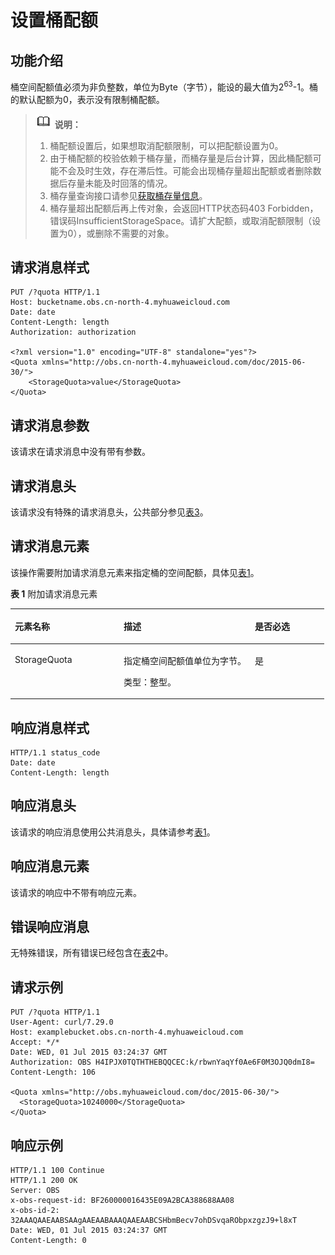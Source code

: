 # 设置桶配额<a name="obs_04_0052"></a>

## 功能介绍<a name="section5584184924715"></a>

桶空间配额值必须为非负整数，单位为Byte（字节），能设的最大值为2<sup>63</sup>-1。桶的默认配额为0，表示没有限制桶配额。

>![](public_sys-resources/icon-note.gif) **说明：**   
>1.  桶配额设置后，如果想取消配额限制，可以把配额设置为0。  
>2.  由于桶配额的校验依赖于桶存量，而桶存量是后台计算，因此桶配额可能不会及时生效，存在滞后性。可能会出现桶存量超出配额或者删除数据后存量未能及时回落的情况。  
>3.  桶存量查询接口请参见[获取桶存量信息](获取桶存量信息.md)。  
>4.  桶存量超出配额后再上传对象，会返回HTTP状态码403 Forbidden，错误码InsufficientStorageSpace。请扩大配额，或取消配额限制（设置为0），或删除不需要的对象。  

## 请求消息样式<a name="section17724952"></a>

```
PUT /?quota HTTP/1.1 
Host: bucketname.obs.cn-north-4.myhuaweicloud.com 
Date: date
Content-Length: length
Authorization: authorization

<?xml version="1.0" encoding="UTF-8" standalone="yes"?> 
<Quota xmlns="http://obs.cn-north-4.myhuaweicloud.com/doc/2015-06-30/"> 
    <StorageQuota>value</StorageQuota> 
</Quota>
```

## 请求消息参数<a name="section25306841"></a>

该请求在请求消息中没有带有参数。

## 请求消息头<a name="section26434985"></a>

该请求没有特殊的请求消息头，公共部分参见[表3](构造请求.md#table25197309)。

## 请求消息元素<a name="section36588280"></a>

该操作需要附加请求消息元素来指定桶的空间配额，具体见[表1](#table32716508105325)。

**表 1**  附加请求消息元素

<a name="table32716508105325"></a>
<table><thead align="left"><tr id="row45688556"><th class="cellrowborder" valign="top" width="34.69%" id="mcps1.2.4.1.1"><p id="p9785517"><a name="p9785517"></a><a name="p9785517"></a><strong id="b20960792"><a name="b20960792"></a><a name="b20960792"></a>元素名称</strong></p>
</th>
<th class="cellrowborder" valign="top" width="41.839999999999996%" id="mcps1.2.4.1.2"><p id="p20102617"><a name="p20102617"></a><a name="p20102617"></a><strong id="b46705833"><a name="b46705833"></a><a name="b46705833"></a>描述</strong></p>
</th>
<th class="cellrowborder" valign="top" width="23.47%" id="mcps1.2.4.1.3"><p id="p25076148"><a name="p25076148"></a><a name="p25076148"></a><strong id="b24358745"><a name="b24358745"></a><a name="b24358745"></a>是否必选</strong></p>
</th>
</tr>
</thead>
<tbody><tr id="row26901352"><td class="cellrowborder" valign="top" width="34.69%" headers="mcps1.2.4.1.1 "><p id="p31525899"><a name="p31525899"></a><a name="p31525899"></a>StorageQuota</p>
</td>
<td class="cellrowborder" valign="top" width="41.839999999999996%" headers="mcps1.2.4.1.2 "><p id="p3461035"><a name="p3461035"></a><a name="p3461035"></a>指定桶空间配额值单位为字节。</p>
<p id="p31149317"><a name="p31149317"></a><a name="p31149317"></a>类型：整型。</p>
</td>
<td class="cellrowborder" valign="top" width="23.47%" headers="mcps1.2.4.1.3 "><p id="p40066730"><a name="p40066730"></a><a name="p40066730"></a>是</p>
</td>
</tr>
</tbody>
</table>

## 响应消息样式<a name="section60859072"></a>

```
HTTP/1.1 status_code
Date: date
Content-Length: length
```

## 响应消息头<a name="section10860736"></a>

该请求的响应消息使用公共消息头，具体请参考[表1](返回结果.md#d0e686)。

## 响应消息元素<a name="section30637762"></a>

该请求的响应中不带有响应元素。

## 错误响应消息<a name="section7304408"></a>

无特殊错误，所有错误已经包含在[表2](错误码.md#d0e843)中。

## 请求示例<a name="section14482163815396"></a>

```
PUT /?quota HTTP/1.1
User-Agent: curl/7.29.0
Host: examplebucket.obs.cn-north-4.myhuaweicloud.com
Accept: */*
Date: WED, 01 Jul 2015 03:24:37 GMT
Authorization: OBS H4IPJX0TQTHTHEBQQCEC:k/rbwnYaqYf0Ae6F0M3OJQ0dmI8=
Content-Length: 106

<Quota xmlns="http://obs.myhuaweicloud.com/doc/2015-06-30/">
  <StorageQuota>10240000</StorageQuota>
</Quota>
```

## 响应示例<a name="section76081155815"></a>

```
HTTP/1.1 100 Continue
HTTP/1.1 200 OK
Server: OBS
x-obs-request-id: BF260000016435E09A2BCA388688AA08
x-obs-id-2: 32AAAQAAEAABSAAgAAEAABAAAQAAEAABCSHbmBecv7ohDSvqaRObpxzgzJ9+l8xT
Date: WED, 01 Jul 2015 03:24:37 GMT
Content-Length: 0
```

